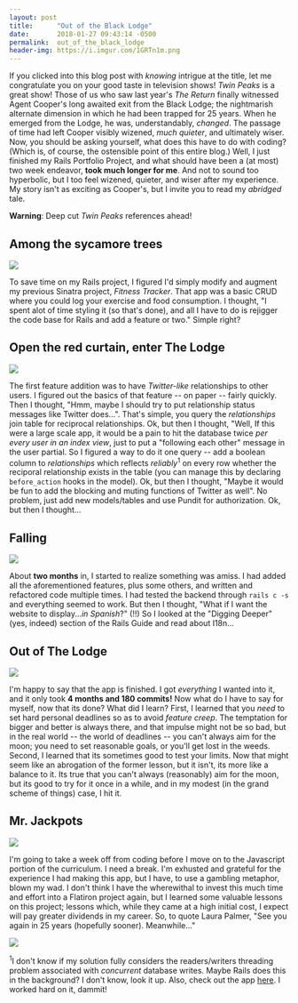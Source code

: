 ```yaml
---
layout: post
title:      "Out of the Black Lodge"
date:       2018-01-27 09:43:14 -0500
permalink:  out_of_the_black_lodge
header-img: https://i.imgur.com/1GRTn1m.png
---
```



If you clicked into this blog post with *knowing* intrigue at the title, let me congratulate you on your good taste in television shows! *Twin Peaks* is a great show! Those of us who saw last year's *The Return* finally witnessed Agent Cooper's long awaited exit from the Black Lodge; the nightmarish alternate dimension in which he had been trapped for 25 years. When he emerged from the Lodge, he was, understandably, *changed*. The passage of time had left Cooper visibly wizened, *much quieter*, and ultimately wiser. Now, you should be asking yourself, what does this have to do with coding? (Which is, of course, the ostensible point of this entire blog.) Well, I just finished my Rails Portfolio Project, and what should have been a (at most) two week endeavor, **took much longer for me**. And not to sound too hyperbolic, but I too feel wizened, quieter, and wiser after my experience. My story isn't as exciting as Cooper's, but I invite you to read my *abridged* tale.

**Warning**: Deep cut *Twin Peaks* references ahead!

## Among the sycamore trees
![](https://media.giphy.com/media/SbaQGo5fdI50s/giphy.gif)

To save time on my Rails project, I figured I'd simply modify and augment my previous Sinatra project, *Fitness Tracker*. That app was a basic CRUD where you could log your exercise and food consumption. I thought, "I spent alot of time styling it (so that's done), and all I have to do is rejigger the code base for Rails and add a feature or two."  Simple right?

## Open the red curtain, enter The Lodge
![](https://unwrappingtheplastic.files.wordpress.com/2017/04/ba5d80eddd37ff9e9bb4debee8582c6e.gif)

The first feature addition was to have *Twitter-like* relationships to other users. I figured out the basics of that feature -- on paper -- fairly quickly. Then I thought, "Hmm, maybe I should try to put relationship status messages like Twitter does...". That's simple, you query the *relationships* join table for reciprocal relationships. Ok, but then I thought, "Well, If this were a large scale app, it would be a pain to hit the database twice *per every user in an index view*, just to put a "following each other" message in the user partial. So I figured a way to do it one query -- add a boolean column to *relationships* which reflects *reliably*<sup>1</sup> on every row whether the reciporal relationship exists in the table (you can manage this by declaring `before_action` hooks in the model). Ok, but then I thought, "Maybe it would be fun to add the blocking and muting functions of Twitter as well".  No problem, just add new models/tables and use Pundit for authorization. Ok, but then I thought...

## Falling
![](https://media.giphy.com/media/xUA7aQdu2mdFnOgptm/source.gif)

About **two months** in, I started to realize something was amiss. I had added all the aforementioned features, plus some others, and written and refactored code multiple times. I had tested the backend through `rails c -s` and everything seemed to work. But then I thought, "What if I want the website to display...*in Spanish*?" (!!) So I looked at the "Digging Deeper" (yes, indeed) section of the Rails Guide and read about I18n...

## Out of The Lodge
![](https://thegameofnerds.files.wordpress.com/2017/06/303-coop-sucked-in.gif?w=730)

I'm happy to say that the app is finished. I got *everything* I wanted into it, and it only took **4 months and 180 commits!** Now what do I have to say for myself, now that its done? What did I learn? First, I learned that you *need* to set hard personal deadlines so as to avoid *feature creep*. The temptation for bigger and better is always there, and that impulse might not be so bad, but in the real world -- the world of deadlines -- you can't always aim for the moon; you need to set reasonable goals, or you'll get lost in the weeds. Second, I learned that its sometimes good to test your limits. Now that might seem like an abrogation of the former lesson, but it isn't, its more like a balance to it. Its true that you can't always (reasonably) aim for the moon, but its good to try for it once in a while, and in my modest (in the grand scheme of things) case, I hit it.

## Mr. Jackpots
![](https://i.redd.it/6mstt19eagzy.gif)

I'm going to take a week off from coding before I move on to the Javascript portion of the curriculum. I need a break. I'm exhusted and grateful for the experience I had making this app, but I have, to use a gambling metaphor, blown my wad. I don't think I have the wherewithal to invest this much time and effort into a Flatiron project again, but I learned some valuable lessons on this project; lessons which, while they came at a high initial cost, I expect will pay greater dividends in my career. So, to quote Laura Palmer, "See you again in 25 years (hopefully sooner). Meanwhile..."

![](https://78.media.tumblr.com/5a97c102f65f258fb8f9ca30eabef825/tumblr_oqsxdcaEGB1qbxh0uo1_500.gif)

<sup>1</sup>I don't know if my solution fully considers the readers/writers threading problem associated with *concurrent* database writes. Maybe Rails does this in the background? I don't know, look it up. Also, check out the app [here](https://github.com/jinstrider2000/fitness-tracker-rails). I worked hard on it, dammit! 
